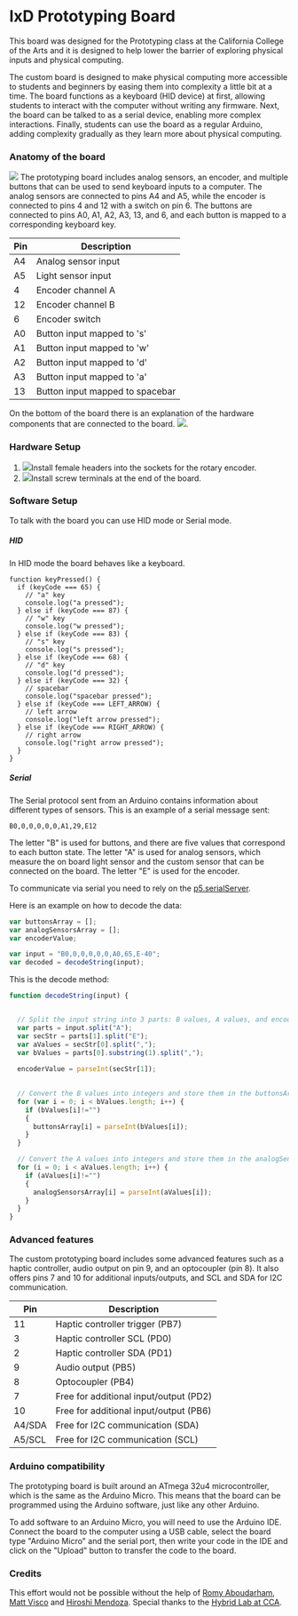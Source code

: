 # IxD Prototyping Board

This board was designed for the Prototyping class at the California College of the Arts and it is designed to help lower the barrier of exploring physical inputs and physical computing. 

The custom board is designed to make physical computing more accessible to students and beginners by easing them into complexity a little bit at a time. The board functions as a keyboard (HID device) at first, allowing students to interact with the computer without writing any firmware. Next, the board can be talked to as a serial device, enabling more complex interactions. Finally, students can use the board as a regular Arduino, adding complexity gradually as they learn more about physical computing.

### Anatomy of the board

![](./_other/board2.jpg)
The prototyping board includes analog sensors, an encoder, and multiple buttons that can be used to send keyboard inputs to a computer. The analog sensors are connected to pins A4 and A5, while the encoder is connected to pins 4 and 12 with a switch on pin 6. The buttons are connected to pins A0, A1, A2, A3, 13, and 6, and each button is mapped to a corresponding keyboard key.

| Pin           | Description                                                                                                    |
|---------------|----------------------------------------------------------------------------------------------------------------|
| A4            | Analog sensor input                                                                                            |
| A5            | Light sensor input                                                                                             |
| 4             | Encoder channel A                                                                                              |
| 12            | Encoder channel B                                                                                              |
| 6             | Encoder switch                                                                                                 |
| A0            | Button input mapped to 's'                                                                                     |
| A1            | Button input mapped to 'w'                                                                                     |
| A2            | Button input mapped to 'd'                                                                                     |
| A3            | Button input mapped to 'a'                                                                                     |
| 13            | Button input mapped to spacebar                                                                                |

On the bottom of the board there is an explanation of the hardware components that are connected to the board. 
![](./_other/board_bottom.png).

### Hardware Setup

1. ![](./_other/encoder_board.jpg)Install female headers into the sockets for the rotary encoder.
2. ![](./_other/screwterminal_board.jpg)Install screw terminals at the end of the board. 

### Software Setup


To talk with the board you can use HID mode or Serial mode. 

##### HID
In HID mode the board behaves like a keyboard. 

```javscript
function keyPressed() {
  if (keyCode === 65) {
    // "a" key
    console.log("a pressed");
  } else if (keyCode === 87) {
    // "w" key
    console.log("w pressed");
  } else if (keyCode === 83) {
    // "s" key
    console.log("s pressed");
  } else if (keyCode === 68) {
    // "d" key
    console.log("d pressed");
  } else if (keyCode === 32) {
    // spacebar
    console.log("spacebar pressed");
  } else if (keyCode === LEFT_ARROW) {
    // left arrow
    console.log("left arrow pressed");
  } else if (keyCode === RIGHT_ARROW) {
    // right arrow
    console.log("right arrow pressed");
  }
}
```

##### Serial
The Serial protocol sent from an Arduino contains information about different types of sensors. 
This is an example of a serial message sent:

`B0,0,0,0,0,0,A1,29,E12`

The letter "B" is used for buttons, and there are five values that correspond to each button state. The letter "A" is used for analog sensors, which measure the on board light sensor and the custom sensor that can be connected on the board. The letter "E" is used for the encoder. 

To communicate via serial you need to rely on the [p5.serialServer](https://github.com/p5-serial/p5.serialserver).


Here is an example on how to decode the data:

```javascript
var buttonsArray = [];
var analogSensorsArray = [];
var encoderValue;

var input = "B0,0,0,0,0,0,A0,65,E-40";
var decoded = decodeString(input);
``` 
  
  This is the decode method:
  
```javascript
function decodeString(input) {


  // Split the input string into 3 parts: B values, A values, and encoder value
  var parts = input.split("A");
  var secStr = parts[1].split("E");
  var aValues = secStr[0].split(",");
  var bValues = parts[0].substring(1).split(",");
  
  encoderValue = parseInt(secStr[1]);
  

  // Convert the B values into integers and store them in the buttonsArray
  for (var i = 0; i < bValues.length; i++) {
    if (bValues[i]!="")
    {
      buttonsArray[i] = parseInt(bValues[i]);
    }
  }

  // Convert the A values into integers and store them in the analogSensorsArray
  for (i = 0; i < aValues.length; i++) {
    if (aValues[i]!="")
    {
      analogSensorsArray[i] = parseInt(aValues[i]);
    }
  }
}
```



### Advanced features

The custom prototyping board includes some advanced features such as a haptic controller, audio output on pin 9, and an optocoupler (pin 8). It also offers pins 7 and 10 for additional inputs/outputs, and SCL and SDA for I2C communication.

| Pin  | Description                              |
|------|------------------------------------------|
| 11   | Haptic controller trigger (PB7)           |
| 3    | Haptic controller SCL (PD0)               |
| 2    | Haptic controller SDA (PD1)               |
| 9    | Audio output (PB5)                        |
| 8    | Optocoupler (PB4)                         |
| 7    | Free for additional input/output (PD2)   |
| 10   | Free for additional input/output (PB6)   |
| A4/SDA | Free for I2C communication (SDA)         |
| A5/SCL | Free for I2C communication (SCL)         |

### Arduino compatibility
The prototyping board is built around an ATmega 32u4 microcontroller, which is the same as the Arduino Micro. This means that the board can be programmed using the Arduino software, just like any other Arduino.

To add software to an Arduino Micro, you will need to use the Arduino IDE. Connect the board to the computer using a USB cable, select the board type "Arduino Micro" and the serial port, then write your code in the IDE and click on the "Upload" button to transfer the code to the board. 

### Credits

This effort would not be possible without the help of [Romy Aboudarham](https://github.com/romyaa), [Matt Visco](https://github.com/mattvisco) and [Hiroshi Mendoza](https://github.com/hiromendo). Special thanks to the [Hybrid Lab at CCA](https://github.com/HybridLabCCA).  




